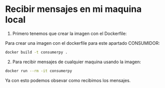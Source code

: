# Recibir mensajes en mi maquina local 

1. Primero tenemos que crear la imagen con el Dockerfile:

Para crear una imagen con el dockerfile para este apartado CONSUMIDOR:
```bash
docker build -t consumerpy .
```
2. Para recibir mensajes de cualquier maquina usando la imagen: 
```bash
docker run --rm -it consumerpy
```
Ya con esto podemos obsevar como recibimos los mensajes.